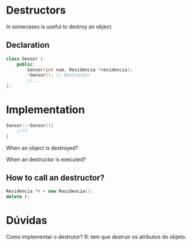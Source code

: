 # Destructors

In somecases is useful to destroy an object.

## Declaration

```cpp
class Sensor {
    public:
        Sensor(int num, Residencia *residencia);
        ~Sensor(); // Destructor
        //...
};
```

# Implementation

```cpp
Sensor::~Sensor(){
    //??
}
```

When an object is destroyed?

When an destructor is executed?

## How to call an destructor?

```cpp
Residencia *r = new Residencia();
delete r;
```

# Dúvidas

Como implementar o destrutor?
R: tem que destruir os atributos do objeto.